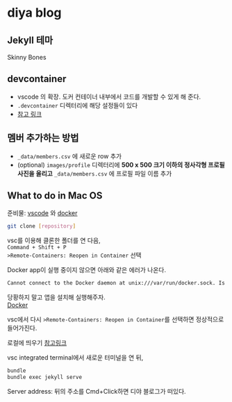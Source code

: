 # diya blog

## Jekyll 테마

Skinny Bones

## devcontainer

- vscode 의 확장. 도커 컨테이너 내부에서 코드를 개발할 수 있게 해 준다.
- `.devcontainer` 디렉터리에 해당 설정들이 있다
- [참고 링크](https://code.visualstudio.com/docs/remote/containers)

## 멤버 추가하는 방법

- `_data/members.csv` 에 새로운 row 추가
- (optional) `images/profile` 디렉터리에 **500 x 500 크기 이하의 정사각형 프로필 사진을 올리고** `_data/members.csv` 에 프로필 파일 이름 추가

## What to do in Mac OS
준비물: [vscode](https://code.visualstudio.com/download) 와 [docker](https://docs.docker.com/docker-for-mac/install/)  

```bash
git clone [repository]
```  
  
vsc를 이용해 클론한 폴더를 연 다음,  
`Command + Shift + P`  
`>Remote-Containers: Reopen in Container` 선택  
  
Docker app이 실행 중이지 않으면 아래와 같은 에러가 나온다.  
```bash
Cannot connect to the Docker daemon at unix:///var/run/docker.sock. Is the docker daemon running?  
```  
당황하지 말고 앱을 설치해 실행해주자.  
[Docker](https://docs.docker.com/docker-for-mac/install/)
  
vsc에서 다시 `>Remote-Containers: Reopen in Container`를 선택하면 정상적으로 들어가진다.  
  
로컬에 띄우기
[참고링크](https://docs.github.com/en/pages/setting-up-a-github-pages-site-with-jekyll/testing-your-github-pages-site-locally-with-jekyll)  
  
vsc integrated terminal에서 새로운 터미널을 연 뒤,

```bash
bundle
bundle exec jekyll serve
```
  
Server address: 뒤의 주소를 Cmd+Click하면 디야 블로그가 떠있다.